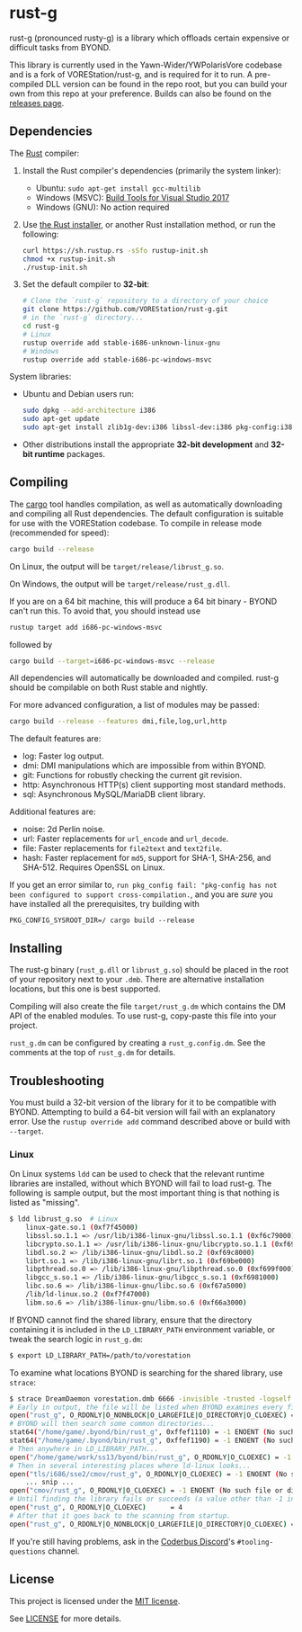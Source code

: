 # rust-g

rust-g (pronounced rusty-g) is a library which offloads certain expensive or
difficult tasks from BYOND.

This library is currently used in the Yawn-Wider/YWPolarisVore codebase and is a fork of VOREStation/rust-g, and is required for
it to run. A pre-compiled DLL version can be found in the repo root, but you
can build your own from this repo at your preference. Builds can also be found
on the [releases page].

[releases page]: https://github.com/VOREStation/rust-g/releases

## Dependencies

The [Rust] compiler:

1. Install the Rust compiler's dependencies (primarily the system linker):

   * Ubuntu: `sudo apt-get install gcc-multilib`
   * Windows (MSVC): [Build Tools for Visual Studio 2017][msvc]
   * Windows (GNU): No action required

1. Use [the Rust installer](https://rustup.rs/), or another Rust installation method,
   or run the following:

    ```sh
    curl https://sh.rustup.rs -sSfo rustup-init.sh
    chmod +x rustup-init.sh
    ./rustup-init.sh
    ```

1. Set the default compiler to **32-bit**:

    ```sh
    # Clone the `rust-g` repository to a directory of your choice
    git clone https://github.com/VOREStation/rust-g.git
    # in the `rust-g` directory...
    cd rust-g
    # Linux
    rustup override add stable-i686-unknown-linux-gnu
    # Windows
    rustup override add stable-i686-pc-windows-msvc
    ```

System libraries:

* Ubuntu and Debian users run:

    ```sh
    sudo dpkg --add-architecture i386
    sudo apt-get update
    sudo apt-get install zlib1g-dev:i386 libssl-dev:i386 pkg-config:i386
    ```

* Other distributions install the appropriate **32-bit development** and **32-bit runtime** packages.

## Compiling

The [cargo] tool handles compilation, as well as automatically downloading and
compiling all Rust dependencies. The default configuration is suitable for
use with the VOREStation codebase. To compile in release mode (recommended for
speed):

```sh
cargo build --release
```

On Linux, the output will be `target/release/librust_g.so`.

On Windows, the output will be `target/release/rust_g.dll`.

If you are on a 64 bit machine, this will produce a 64 bit binary - BYOND can't run this.
To avoid that, you should instead use

```sh
rustup target add i686-pc-windows-msvc
```

followed by

```sh
cargo build --target=i686-pc-windows-msvc --release
```

All dependencies will automatically be downloaded and compiled. rust-g should be compilable on
both Rust stable and nightly.

For more advanced configuration, a list of modules may be passed:

```sh
cargo build --release --features dmi,file,log,url,http
```

The default features are:
* log: Faster log output.
* dmi: DMI manipulations which are impossible from within BYOND.
* git: Functions for robustly checking the current git revision.
* http: Asynchronous HTTP(s) client supporting most standard methods.
* sql: Asynchronous MySQL/MariaDB client library.

Additional features are:
* noise: 2d Perlin noise.
* url: Faster replacements for `url_encode` and `url_decode`.
* file: Faster replacements for `file2text` and `text2file`.
* hash: Faster replacement for `md5`, support for SHA-1, SHA-256, and SHA-512. Requires OpenSSL on Linux.

If you get an error similar to, `run pkg_config fail: "pkg-config has not been configured to support cross-compilation.`,
and you are *sure* you have installed all the prerequisites, try building with

```
PKG_CONFIG_SYSROOT_DIR=/ cargo build --release
```

## Installing

The rust-g binary (`rust_g.dll` or `librust_g.so`) should be placed in the root
of your repository next to your `.dmb`. There are alternative installation
locations, but this one is best supported.

Compiling will also create the file `target/rust_g.dm` which contains the DM API
of the enabled modules. To use rust-g, copy-paste this file into your project.

`rust_g.dm` can be configured by creating a `rust_g.config.dm`. See the comments
at the top of `rust_g.dm` for details.

## Troubleshooting

You must build a 32-bit version of the library for it to be compatible with
BYOND. Attempting to build a 64-bit version will fail with an explanatory error.
Use the `rustup override add` command described above or build with `--target`.

### Linux

On Linux systems `ldd` can be used to check that the relevant runtime libraries
are installed, without which BYOND will fail to load rust-g. The following is
sample output, but the most important thing is that nothing is listed as
"missing".

```sh
$ ldd librust_g.so  # Linux
    linux-gate.so.1 (0xf7f45000)
    libssl.so.1.1 => /usr/lib/i386-linux-gnu/libssl.so.1.1 (0xf6c79000)
    libcrypto.so.1.1 => /usr/lib/i386-linux-gnu/libcrypto.so.1.1 (0xf69cd000)
    libdl.so.2 => /lib/i386-linux-gnu/libdl.so.2 (0xf69c8000)
    librt.so.1 => /lib/i386-linux-gnu/librt.so.1 (0xf69be000)
    libpthread.so.0 => /lib/i386-linux-gnu/libpthread.so.0 (0xf699f000)
    libgcc_s.so.1 => /lib/i386-linux-gnu/libgcc_s.so.1 (0xf6981000)
    libc.so.6 => /lib/i386-linux-gnu/libc.so.6 (0xf67a5000)
    /lib/ld-linux.so.2 (0xf7f47000)
    libm.so.6 => /lib/i386-linux-gnu/libm.so.6 (0xf66a3000)
```

If BYOND cannot find the shared library, ensure that the directory containing
it is included in the `LD_LIBRARY_PATH` environment variable, or tweak the search
logic in `rust_g.dm`:

```sh
$ export LD_LIBRARY_PATH=/path/to/vorestation
```

To examine what locations BYOND is searching for the shared library, use
`strace`:

```sh
$ strace DreamDaemon vorestation.dmb 6666 -invisible -trusted -logself 2>&1 | grep 'rust_g'
# Early in output, the file will be listed when BYOND examines every file it can see:
open("rust_g", O_RDONLY|O_NONBLOCK|O_LARGEFILE|O_DIRECTORY|O_CLOEXEC) = -1 ENOTDIR (Not a directory)
# BYOND will then search some common directories...
stat64("/home/game/.byond/bin/rust_g", 0xffef1110) = -1 ENOENT (No such file or directory)
stat64("/home/game/.byond/bin/rust_g", 0xffef1190) = -1 ENOENT (No such file or directory)
# Then anywhere in LD_LIBRARY_PATH...
open("/home/game/work/ss13/byond/bin/rust_g", O_RDONLY|O_CLOEXEC) = -1 ENOENT (No such file or directory)
# Then in several interesting places where ld-linux looks...
open("tls/i686/sse2/cmov/rust_g", O_RDONLY|O_CLOEXEC) = -1 ENOENT (No such file or directory)
    ... snip ...
open("cmov/rust_g", O_RDONLY|O_CLOEXEC) = -1 ENOENT (No such file or directory)
# Until finding the library fails or succeeds (a value other than -1 indicates success):
open("rust_g", O_RDONLY|O_CLOEXEC)      = 4
# After that it goes back to the scanning from startup.
open("rust_g", O_RDONLY|O_NONBLOCK|O_LARGEFILE|O_DIRECTORY|O_CLOEXEC) = -1 ENOTDIR (Not a directory)
```

If you're still having problems, ask in the [Coderbus Discord]'s
`#tooling-questions` channel.

[Rust]: https://rust-lang.org
[cargo]: https://doc.rust-lang.org/cargo/
[rustup]: https://rustup.rs/
[msvc]: https://visualstudio.microsoft.com/thank-you-downloading-visual-studio/?sku=BuildTools&rel=15
[Coderbus Discord]: https://discord.gg/Vh8TJp9

## License

This project is licensed under the [MIT license](https://en.wikipedia.org/wiki/MIT_License).

See [LICENSE](./LICENSE) for more details.
